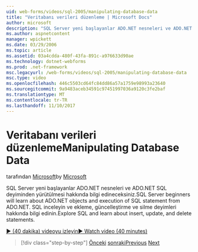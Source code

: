 ```yaml
---
uid: web-forms/videos/sql-2005/manipulating-database-data
title: "Veritabanı verileri düzenleme | Microsoft Docs"
author: microsoft
description: "SQL Server yeni başlayanlar ADO.NET nesneleri ve ADO.NET SQL deyiminden yürütülmesi hakkında bilgi edineceksiniz. SQL keşfedin ve INSERT, update ve delete STA hakkında bilgi edinin..."
ms.author: aspnetcontent
manager: wpickett
ms.date: 03/29/2006
ms.topic: article
ms.assetid: 03a4cdda-480f-43fa-891c-a976633d90ae
ms.technology: dotnet-webforms
ms.prod: .net-framework
msc.legacyurl: /web-forms/videos/sql-2005/manipulating-database-data
msc.type: video
ms.openlocfilehash: 446c5503cd64fc84dd86a57a1759e98993a23640
ms.sourcegitcommit: 9a9483aceb34591c97451997036a9120c3fe2baf
ms.translationtype: MT
ms.contentlocale: tr-TR
ms.lasthandoff: 11/10/2017
---
```

<a name="manipulating-database-data"></a><span data-ttu-id="3fb49-104">Veritabanı verileri düzenleme</span><span class="sxs-lookup"><span data-stu-id="3fb49-104">Manipulating Database Data</span></span>
====================
<span data-ttu-id="3fb49-105">tarafından [Microsoft](https://github.com/microsoft)</span><span class="sxs-lookup"><span data-stu-id="3fb49-105">by [Microsoft](https://github.com/microsoft)</span></span>

<span data-ttu-id="3fb49-106">SQL Server yeni başlayanlar ADO.NET nesneleri ve ADO.NET SQL deyiminden yürütülmesi hakkında bilgi edineceksiniz.</span><span class="sxs-lookup"><span data-stu-id="3fb49-106">SQL Server beginners will learn about ADO.NET objects and execution of SQL statement from ADO.NET.</span></span> <span data-ttu-id="3fb49-107">SQL inceleyin ve ekleme, güncelleştirme ve silme deyimleri hakkında bilgi edinin.</span><span class="sxs-lookup"><span data-stu-id="3fb49-107">Explore SQL and learn about insert, update, and delete statements.</span></span>

[<span data-ttu-id="3fb49-108">&#9654; (40 dakika) videoyu izleyin</span><span class="sxs-lookup"><span data-stu-id="3fb49-108">&#9654; Watch video (40 minutes)</span></span>](https://channel9.msdn.com/Blogs/ASP-NET-Site-Videos/manipulating-database-data)

>[!div class="step-by-step"]
<span data-ttu-id="3fb49-109">[Önceki](designing-relational-database-tables.md)
[sonraki](more-structured-query-language.md)</span><span class="sxs-lookup"><span data-stu-id="3fb49-109">[Previous](designing-relational-database-tables.md)
[Next](more-structured-query-language.md)</span></span>
